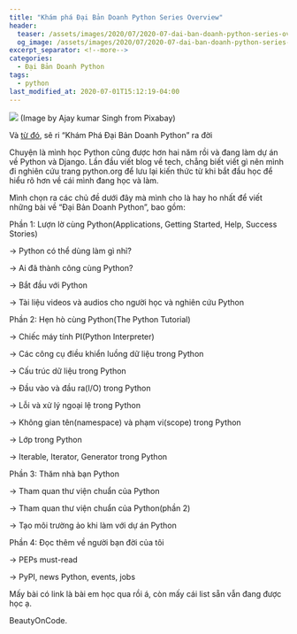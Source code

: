 ```yaml
---
title: "Khám phá Đại Bản Doanh Python Series Overview"
header:
  teaser: /assets/images/2020/07/2020-07-dai-ban-doanh-python-series-overview-cover.jpg
  og_image: /assets/images/2020/07/2020-07-dai-ban-doanh-python-series-overview-cover.jpg
excerpt_separator: <!--more-->
categories:
  - Đại Bản Doanh Python
tags:
  - python
last_modified_at: 2020-07-01T15:12:19-04:00
---
```


![](/assets/images/2020/07/2020-07-dai-ban-doanh-python-series-overview-cover.jpg)
(Image by Ajay kumar Singh from Pixabay)

Và [từ đó](https://graphicdthanh.github.io/python/2020/01/buoi-si-nghi-nghiem-tuc-tai-dai-ban-doanh.html), sê ri “Khám Phá Đại Bản Doanh Python” ra đời

Chuyện là mình học Python cũng được hơn hai năm rồi và đang làm dự án về Python và Django.
Lần đầu viết blog về tech, chẳng biết viết gì nên mình đi nghiên cứu trang python.org để lưu lại kiến thức từ khi bắt đầu học để hiểu rõ hơn về cái mình đang học và làm.

Mình chọn ra các chủ đề dưới đây mà mình cho là hay ho nhất để viết những bài về “Đại Bản Doanh Python”, bao gồm:

Phần 1: Lượn lờ cùng Python(Applications, Getting Started, Help, Success Stories)

   → Python có thể dùng làm gì nhỉ?

   → Ai đã thành công cùng Python?

   → Bắt đầu với Python

   → Tài liệu videos và audios cho người học và nghiên cứu Python

Phần 2: Hẹn hò cùng Python(The Python Tutorial)

   → Chiếc máy tính PI(Python Interpreter)

   → Các công cụ điều khiển luồng dữ liệu trong Python

   → Cấu trúc dữ liệu trong Python

   → Đầu vào và đầu ra(I/O) trong Python

   → Lỗi và xử lý ngoại lệ trong Python

   → Không gian tên(namespace) và phạm vi(scope) trong Python

   → Lớp trong Python

   → Iterable, Iterator, Generator trong Python


Phần 3: Thăm nhà bạn Python

   → Tham quan thư viện chuẩn của Python

   → Tham quan thư viện chuẩn của Python(phần 2)

   → Tạo môi trường ảo khi làm với dự án Python

Phần 4: Đọc thêm về người bạn đời của tôi

   → PEPs must-read

   → PyPI, news Python, events, jobs


Mấy bài có link là bài em học qua rồi á, còn mấy cái list sẵn vẫn đang được học ạ.

BeautyOnCode.
